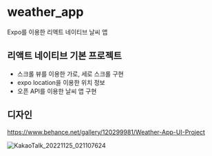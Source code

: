 # weather_app
Expo를 이용한 리액트 네이티브 날씨 앱

## 리액트 네이티브 기본 프로젝트
- 스크롤 뷰를 이용한 가로, 세로 스크롤 구현 
- expo location을 이용한 위치 정보 
- 오픈 API를 이용한 날씨 앱 구현 

## 디자인 
https://www.behance.net/gallery/120299981/Weather-App-UI-Project 

![KakaoTalk_20221125_021107624](https://user-images.githubusercontent.com/101559564/203840142-90a2df1d-4d50-4b9a-82c5-e1e46d6d32b0.jpg)
